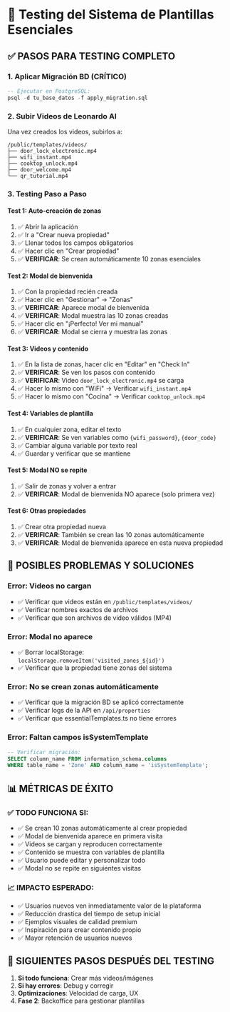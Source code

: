 # 🧪 Testing del Sistema de Plantillas Esenciales

## ✅ PASOS PARA TESTING COMPLETO

### **1. Aplicar Migración BD (CRÍTICO)**
```sql
-- Ejecutar en PostgreSQL:
psql -d tu_base_datos -f apply_migration.sql
```

### **2. Subir Videos de Leonardo AI**
Una vez creados los videos, subirlos a:
```
/public/templates/videos/
├── door_lock_electronic.mp4
├── wifi_instant.mp4
├── cooktop_unlock.mp4
├── door_welcome.mp4
└── qr_tutorial.mp4
```

### **3. Testing Paso a Paso**

#### **Test 1: Auto-creación de zonas**
1. ✅ Abrir la aplicación
2. ✅ Ir a "Crear nueva propiedad"
3. ✅ Llenar todos los campos obligatorios
4. ✅ Hacer clic en "Crear propiedad"
5. ✅ **VERIFICAR**: Se crean automáticamente 10 zonas esenciales

#### **Test 2: Modal de bienvenida**
1. ✅ Con la propiedad recién creada
2. ✅ Hacer clic en "Gestionar" → "Zonas"
3. ✅ **VERIFICAR**: Aparece modal de bienvenida
4. ✅ **VERIFICAR**: Modal muestra las 10 zonas creadas
5. ✅ Hacer clic en "¡Perfecto! Ver mi manual"
6. ✅ **VERIFICAR**: Modal se cierra y muestra las zonas

#### **Test 3: Videos y contenido**
1. ✅ En la lista de zonas, hacer clic en "Editar" en "Check In"
2. ✅ **VERIFICAR**: Se ven los pasos con contenido
3. ✅ **VERIFICAR**: Video `door_lock_electronic.mp4` se carga
4. ✅ Hacer lo mismo con "WiFi" → Verificar `wifi_instant.mp4`
5. ✅ Hacer lo mismo con "Cocina" → Verificar `cooktop_unlock.mp4`

#### **Test 4: Variables de plantilla**
1. ✅ En cualquier zona, editar el texto
2. ✅ **VERIFICAR**: Se ven variables como `{wifi_password}`, `{door_code}`
3. ✅ Cambiar alguna variable por texto real
4. ✅ Guardar y verificar que se mantiene

#### **Test 5: Modal NO se repite**
1. ✅ Salir de zonas y volver a entrar
2. ✅ **VERIFICAR**: Modal de bienvenida NO aparece (solo primera vez)

#### **Test 6: Otras propiedades**
1. ✅ Crear otra propiedad nueva
2. ✅ **VERIFICAR**: También se crean las 10 zonas automáticamente
3. ✅ **VERIFICAR**: Modal de bienvenida aparece en esta nueva propiedad

## 🐛 POSIBLES PROBLEMAS Y SOLUCIONES

### **Error: Videos no cargan**
- ✅ Verificar que videos están en `/public/templates/videos/`
- ✅ Verificar nombres exactos de archivos
- ✅ Verificar que son archivos de video válidos (MP4)

### **Error: Modal no aparece**
- ✅ Borrar localStorage: `localStorage.removeItem('visited_zones_${id}')`
- ✅ Verificar que la propiedad tiene zonas del sistema

### **Error: No se crean zonas automáticamente**
- ✅ Verificar que la migración BD se aplicó correctamente
- ✅ Verificar logs de la API en `/api/properties`
- ✅ Verificar que essentialTemplates.ts no tiene errores

### **Error: Faltan campos isSystemTemplate**
```sql
-- Verificar migración:
SELECT column_name FROM information_schema.columns 
WHERE table_name = 'Zone' AND column_name = 'isSystemTemplate';
```

## 📊 MÉTRICAS DE ÉXITO

### **✅ TODO FUNCIONA SI:**
- ✅ Se crean 10 zonas automáticamente al crear propiedad
- ✅ Modal de bienvenida aparece en primera visita
- ✅ Videos se cargan y reproducen correctamente
- ✅ Contenido se muestra con variables de plantilla
- ✅ Usuario puede editar y personalizar todo
- ✅ Modal no se repite en siguientes visitas

### **📈 IMPACTO ESPERADO:**
- ✅ Usuarios nuevos ven inmediatamente valor de la plataforma
- ✅ Reducción drastica del tiempo de setup inicial
- ✅ Ejemplos visuales de calidad premium
- ✅ Inspiración para crear contenido propio
- ✅ Mayor retención de usuarios nuevos

## 🚀 SIGUIENTES PASOS DESPUÉS DEL TESTING

1. **Si todo funciona**: Crear más videos/imágenes
2. **Si hay errores**: Debug y corregir
3. **Optimizaciones**: Velocidad de carga, UX
4. **Fase 2**: Backoffice para gestionar plantillas